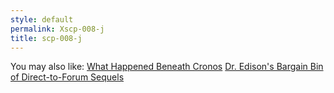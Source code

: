 ```yaml
---
style: default
permalink: Xscp-008-j
title: scp-008-j
---
```

You may also like:
[What Happened Beneath Cronos](http://scp-wiki.net/what-happened-beneath-cronos)
[Dr. Edison's Bargain Bin of Direct-to-Forum Sequels](http://scp-wiki.net/bargain-bin-of-direct-to-forum-sequels)